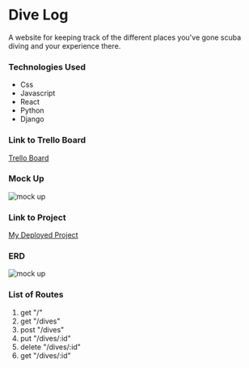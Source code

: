 # Dive Log

A website for keeping track of the different places you've gone scuba diving and your experience there.

### Technologies Used

- Css
- Javascript
- React
- Python
- Django


### Link to Trello Board

[Trello Board](https://trello.com/b/P5OaMz6B/dive-log)

### Mock Up
![mock up](https://i.imgur.com/QbDpLYX.jpg )

### Link to Project
[My Deployed Project](https://effortless-gumption-d50375.netlify.app/)

### ERD
![mock up](https://i.imgur.com/2mUyQrt.jpg)

### List of Routes
  1. get "/"
  2. get "/dives"
  3. post "/dives"
  4. put "/dives/:id"
  5. delete "/dives/:id"
  6. get "/dives/:id"
